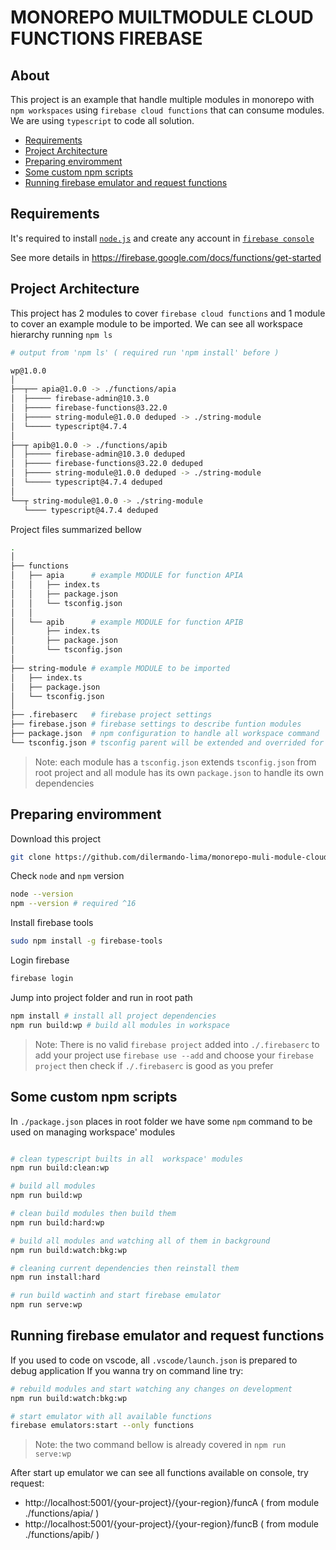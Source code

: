 # MONOREPO MUILTMODULE CLOUD FUNCTIONS FIREBASE

## About

This project is an example that handle multiple modules in monorepo with `npm workspaces` using `firebase cloud functions` that can consume modules.
We are using `typescript` to code all solution.

  * [Requirements](#requirements)
  * [Project Architecture](#project-architecture)
  * [Preparing enviromment](#preparing-enviromment)
  * [Some custom npm scripts](#some-custom-npm-scripts)
  * [Running firebase emulator and request functions](#running-firebase-emulator-and-request-functions)

## Requirements

It's required to install [`node.js`](https://nodejs.org/en/) and create any account in [`firebase console`](https://console.firebase.google.com/) 

See more details in https://firebase.google.com/docs/functions/get-started

## Project Architecture 

This project has 2 modules to cover `firebase cloud functions` and 1 module to cover an example module to be imported. We can see all workspace hierarchy running `npm ls`

```bash
# output from 'npm ls' ( required run 'npm install' before )

wp@1.0.0
│
├──┬── apia@1.0.0 -> ./functions/apia
│  ├───── firebase-admin@10.3.0
│  ├───── firebase-functions@3.22.0
│  ├───── string-module@1.0.0 deduped -> ./string-module
│  └───── typescript@4.7.4
│
├──┬ apib@1.0.0 -> ./functions/apib
│  ├───── firebase-admin@10.3.0 deduped
│  ├───── firebase-functions@3.22.0 deduped
│  ├───── string-module@1.0.0 deduped -> ./string-module
│  └───── typescript@4.7.4 deduped
│
└──┬ string-module@1.0.0 -> ./string-module
   └──── typescript@4.7.4 deduped

```
Project files summarized bellow

```bash
.
│ 
├── functions
│   ├── apia      # example MODULE for function APIA
│   │   ├── index.ts
│   │   ├── package.json
│   │   └── tsconfig.json
│   │ 
│   └── apib      # example MODULE for function APIB
│       ├── index.ts
│       ├── package.json
│       └── tsconfig.json
│ 
├── string-module # example MODULE to be imported
│   ├── index.ts
│   ├── package.json
│   └── tsconfig.json
│ 
├── .firebaserc   # firebase project settings
├── firebase.json # firebase settings to describe funtion modules
├── package.json  # npm configuration to handle all workspace command
└── tsconfig.json # tsconfig parent will be extended and overrided for all tsconfig modules

```


> Note: each module has a `tsconfig.json` extends `tsconfig.json` from root project and all module has its own `package.json` to handle its own dependencies
## Preparing enviromment

Download this project

```bash
git clone https://github.com/dilermando-lima/monorepo-muli-module-cloud-functions-firebase.git
```

Check `node` and `npm` version

```bash
node --version
npm --version # required ^16
```
Install firebase tools

```bash
sudo npm install -g firebase-tools
```

Login firebase 

```bash
firebase login
```

Jump into project folder and run in root path

```bash
npm install # install all project dependencies
npm run build:wp # build all modules in workspace

```

>Note: There is no valid `firebase project` added into `./.firebaserc` to add your project use `firebase use --add` and choose your `firebase project` then check if `./.firebaserc` is good as you prefer


## Some custom npm scripts

In `./package.json` places in root folder we have some `npm` command to be used on managing  workspace' modules

```bash

# clean typescript builts in all  workspace' modules
npm run build:clean:wp

# build all modules
npm run build:wp

# clean build modules then build them
npm run build:hard:wp

# build all modules and watching all of them in background
npm run build:watch:bkg:wp

# cleaning current dependencies then reinstall them
npm run install:hard

# run build wactinh and start firebase emulator
npm run serve:wp


```

## Running firebase emulator and request functions

If you used to code on vscode, all `.vscode/launch.json` is prepared to debug application
If you wanna try on command line try:
```bash
# rebuild modules and start watching any changes on development
npm run build:watch:bkg:wp

# start emulator with all available functions
firebase emulators:start --only functions
```

> Note: the two command bellow is already covered in `npm run serve:wp`

After start up emulator we can see all functions available on console, try request:

  - http://localhost:5001/{your-project}/{your-region}/funcA ( from module ./functions/apia/ )
  - http://localhost:5001/{your-project}/{your-region}/funcB ( from module ./functions/apib/ )








